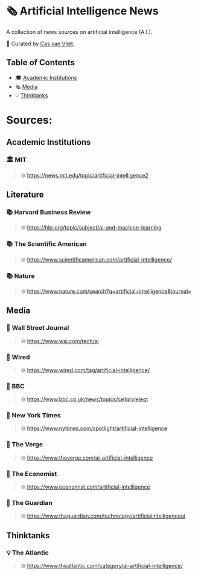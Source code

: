 # 🗞️ Artificial Intelligence News

A collection of news sources on artificial intelligence (A.I.).

👀 Curated by [Cas van Vliet](https://casvanvliet.substack.com).

## Table of Contents

- 🎓 [Academic Institutions](#academic-institutions)
- 🗞️ [Media](#media)
- 💡 [Thinktanks](#thinktanks)

# Sources:
## Academic Institutions

### 🏛️ MIT

> 🌐 https://news.mit.edu/topic/artificial-intelligence2

## Literature

### 📚 Harvard Business Review

> 🌐 https://hbr.org/topic/subject/ai-and-machine-learning

### 📚 The Scientific American

> 🌐 https://www.scientificamerican.com/artificial-intelligence/

### 📚 Nature

> 🌐 https://www.nature.com/search?q=artificial+intelligence&journal=

## Media

### 📰 Wall Street Journal

> 🌐 https://www.wsj.com/tech/ai

### 📰 Wired

> 🌐 https://www.wired.com/tag/artificial-intelligence/

### 📰 BBC

> 🌐 https://www.bbc.co.uk/news/topics/ce1qrvleleqt

### 📰 New York Times

> 🌐 https://www.nytimes.com/spotlight/artificial-intelligence

### 📰 The Verge

> 🌐 https://www.theverge.com/ai-artificial-intelligence

### 📰 The Economist

> 🌐 https://www.economist.com/artificial-intelligence

### 📰 The Guardian

> 🌐 https://www.theguardian.com/technology/artificialintelligenceai

## Thinktanks

### 💡 The Atlantic

> 🌐 https://www.theatlantic.com/category/ai-artificial-intelligence/
